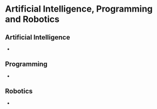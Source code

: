 
# Artificial Intelligence, Programming and Robotics

## Artificial Intelligence

* 

## Programming

*

## Robotics

*